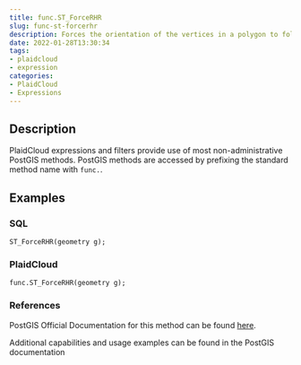 ```yaml
---
title: func.ST_ForceRHR
slug: func-st-forcerhr
description: Forces the orientation of the vertices in a polygon to follow the area that is bounded by the polygon is to the right of the boundary
date: 2022-01-28T13:30:34
tags:
- plaidcloud
- expression
categories:
- PlaidCloud
- Expressions
---
```



## Description


PlaidCloud expressions and filters provide use of most non-administrative PostGIS methods. PostGIS methods are accessed by prefixing the standard method name with `func.`.



## Examples


### SQL



```
ST_ForceRHR(geometry g);
```


### PlaidCloud



```
func.ST_ForceRHR(geometry g);
```


### References


PostGIS Official Documentation for this method can be found [here](https://postgis.net/docs/manual-3.1/ST_ForceRHR.html).



Additional capabilities and usage examples can be found in the PostGIS documentation

